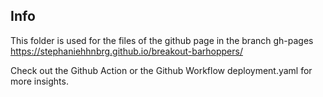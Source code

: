 ## Info

This folder is used for the files of the github page in the branch gh-pages
https://stephaniehhnbrg.github.io/breakout-barhoppers/

Check out the Github Action or the Github Workflow deployment.yaml for more insights.
